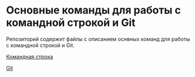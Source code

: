 # Основные команды для работы с командной строкой и Git

Репозиторий содержит файлы с описанием оснвных команд для работы с командной строкой и Git.

[Командная строка](cmd_commands.md)

[Git](git_commands.md)